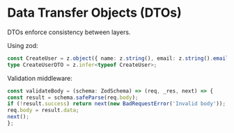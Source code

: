 # Data Transfer Objects (DTOs)

DTOs enforce consistency between layers.

Using zod:

```typescript
const CreateUser = z.object({ name: z.string(), email: z.string().email() });
type CreateUserDTO = z.infer<typeof CreateUser>;
```
Validation middleware:
```typescript
const validateBody = (schema: ZodSchema) => (req, _res, next) => {
const result = schema.safeParse(req.body);
if (!result.success) return next(new BadRequestError('Invalid body'));
req.body = result.data;
next();
};
``` 


